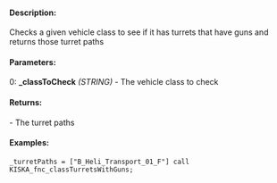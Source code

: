 #### Description:
Checks a given vehicle class to see if it has turrets that have guns and returns those turret paths

#### Parameters:
0: **_classToCheck** *(STRING)* - The vehicle class to check

#### Returns:
<ARRAY> - The turret paths

#### Examples:
```sqf
_turretPaths = ["B_Heli_Transport_01_F"] call KISKA_fnc_classTurretsWithGuns;
```

